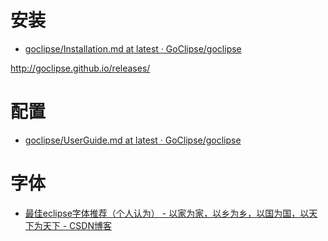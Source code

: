 

# 安装

* [goclipse/Installation.md at latest · GoClipse/goclipse ](https://github.com/GoClipse/goclipse/blob/latest/documentation/Installation.md#installation)

http://goclipse.github.io/releases/

# 配置

* [goclipse/UserGuide.md at latest · GoClipse/goclipse ](https://github.com/GoClipse/goclipse/blob/latest/documentation/UserGuide.md#configuration)


# 字体

* [最佳eclipse字体推荐（个人认为） - 以家为家，以乡为乡，以国为国，以天下为天下 - CSDN博客 ](http://blog.csdn.net/shijiebei2009/article/details/40985011/)